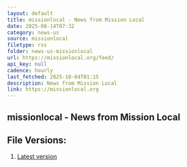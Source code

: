 ```yaml
---
layout: default
title: missionlocal - News from Mission Local
date: 2025-08-14T07:32
category: news-us
source: missionlocal
filetype: rss
folder: news-us-missionlocal
url: https://missionlocal.org/feed/
api_key: null
cadence: hourly
last_fetched: 2025-10-04T01:15
description: News from Mission Local
link: https://missionlocal.org
---
```


## missionlocal - News from Mission Local

<div id="data-chart"></div>
<div id="data-table"></div>
<script>
document.addEventListener('DOMContentLoaded', function(){
  document.getElementById('data-table').textContent = 'This source isn't supported for tables yet.';
});
</script>

## File Versions:
1. [Latest version](./latest.rss)

